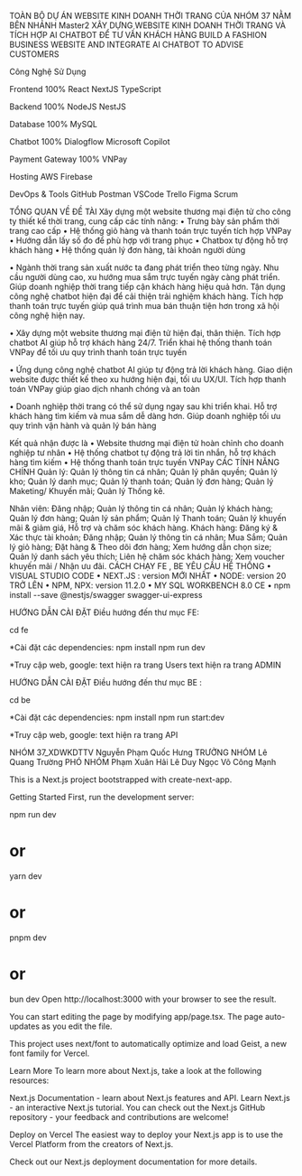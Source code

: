 TOÀN BỘ DỰ ÁN WEBSITE KINH DOANH THỜI TRANG CỦA NHÓM 37 NẰM BÊN NHÁNH Master2 
XÂY DỰNG WEBSITE KINH DOANH THỜI TRANG VÀ TÍCH HỢP AI CHATBOT ĐỂ TƯ VẤN KHÁCH HÀNG BUILD A FASHION BUSINESS WEBSITE AND INTEGRATE AI CHATBOT TO ADVISE CUSTOMERS

Công Nghệ Sử Dụng

Frontend 100% React NextJS TypeScript

Backend 100% NodeJS NestJS

Database 100% MySQL

Chatbot 100% Dialogflow Microsoft Copilot

Payment Gateway 100% VNPay

Hosting AWS Firebase

DevOps & Tools GitHub Postman VSCode Trello Figma Scrum

TỔNG QUAN VỀ ĐỀ TÀI Xây dựng một website thương mại điện tử cho công ty thiết kế thời trang, cung cấp các tính năng: • Trưng bày sản phẩm thời trang cao cấp • Hệ thống giỏ hàng và thanh toán trực tuyến tích hợp VNPay • Hướng dẫn lấy số đo để phù hợp với trang phục • Chatbox tự động hỗ trợ khách hàng • Hệ thống quản lý đơn hàng, tài khoản người dùng

•	Ngành thời trang sản xuất nước ta đang phát triển theo từng ngày. Nhu cầu người dùng cao, xu hướng mua sắm trực tuyến ngày càng phát triển. Giúp doanh nghiệp thời trang tiếp cận khách hàng hiệu quả hơn. Tận dụng công nghệ chatbot hiện đại để cải thiện trải nghiệm khách hàng. Tích hợp thanh toán trực tuyến giúp quá trình mua bán thuận tiện hơn trong xã hội công nghệ hiện nay.

•	Xây dựng một website thương mại điện tử hiện đại, thân thiện. Tích hợp chatbot AI giúp hỗ trợ khách hàng 24/7. Triển khai hệ thống thanh toán VNPay để tối ưu quy trình thanh toán trực tuyến

•	Ứng dụng công nghệ chatbot AI giúp tự động trả lời khách hàng. Giao diện website được thiết kế theo xu hướng hiện đại, tối ưu UX/UI. Tích hợp thanh toán VNPay giúp giao dịch nhanh chóng và an toàn

•	Doanh nghiệp thời trang có thể sử dụng ngay sau khi triển khai. Hỗ trợ khách hàng tìm kiếm và mua sắm dễ dàng hơn. Giúp doanh nghiệp tối ưu quy trình vận hành và quản lý bán hàng

Kết quả nhận được là
•	Website thương mại điện tử hoàn chỉnh cho doanh nghiệp tư nhân
•	Hệ thống chatbot tự động trả lời tin nhắn, hỗ trợ khách hàng tìm kiếm
•	Hệ thống thanh toán trực tuyến VNPay
CÁC TÍNH NĂNG CHÍNH Quản lý: Quản lý thông tin cá nhân; Quản lý phân quyền; Quản lý kho; Quản lý danh mục; Quản lý thanh toán; Quản lý đơn hàng; Quản lý Maketing/ Khuyến mãi; Quản lý Thống kê.

Nhân viên: Đăng nhập; Quản lý thông tin cá nhân; Quản lý khách hàng; Quản lý đơn hàng; Quản lý sản phẩm; Quản lý Thanh toán; Quản lý khuyến mãi & giảm giá, Hỗ trợ và chăm sóc khách hàng.
Khách hàng: Đăng ký & Xác thực tài khoản; Đăng nhập; Quản lý thông tin cá nhân; Mua Sắm; Quản lý giỏ hàng; Đặt hàng & Theo dõi đơn hàng; Xem hướng dẫn chọn size; Quản lý danh sách yêu thích; Liên hệ chăm sóc khách hàng; Xem voucher khuyến mãi / Nhận ưu đãi. CÁCH CHẠY FE , BE YÊU CẦU HỆ THỐNG • VISUAL STUDIO CODE
• NEXT.JS : version MỚI NHẤT • NODE: version 20 TRỞ LÊN • NPM, NPX: version 11.2.0 • MY SQL WORKBENCH 8.0 CE • npm install --save @nestjs/swagger swagger-ui-express

HƯỚNG DẪN CÀI ĐẶT Điều hướng đến thư mục FE:

cd fe

*Cài đặt các dependencies: npm install npm run dev

*Truy cập web, google: text hiện ra trang Users text hiện ra trang ADMIN

HƯỚNG DẪN CÀI ĐẶT Điều hướng đến thư mục BE :

cd be

*Cài đặt các dependencies: npm install npm run start:dev

*Truy cập web, google: text hiện ra trang API

NHÓM 37_XDWKDTTV Nguyễn Phạm Quốc Hưng TRƯỞNG NHÓM Lê Quang Trường PHÓ NHÓM Phạm Xuân Hải Lê Duy Ngọc Võ Công Mạnh

This is a Next.js project bootstrapped with create-next-app.

Getting Started
First, run the development server:

npm run dev
# or
yarn dev
# or
pnpm dev
# or
bun dev
Open http://localhost:3000 with your browser to see the result.

You can start editing the page by modifying app/page.tsx. The page auto-updates as you edit the file.

This project uses next/font to automatically optimize and load Geist, a new font family for Vercel.

Learn More
To learn more about Next.js, take a look at the following resources:

Next.js Documentation - learn about Next.js features and API.
Learn Next.js - an interactive Next.js tutorial.
You can check out the Next.js GitHub repository - your feedback and contributions are welcome!

Deploy on Vercel
The easiest way to deploy your Next.js app is to use the Vercel Platform from the creators of Next.js.

Check out our Next.js deployment documentation for more details.
